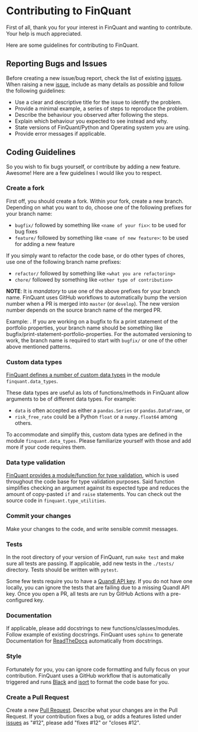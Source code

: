 # Contributing to FinQuant
First of all, thank you for your interest in FinQuant and wanting to contribute. Your help is much appreciated.

Here are some guidelines for contributing to FinQuant.

## Reporting Bugs and Issues
Before creating a new issue/bug report, check the list of existing [issues](https://github.com/fmilthaler/FinQuant/issues). When raising a new [issue](https://github.com/fmilthaler/FinQuant/issues), include as many details as possible and follow the following guidelines:
- Use a clear and descriptive title for the issue to identify the problem.
- Provide a minimal example, a series of steps to reproduce the problem.
- Describe the behaviour you observed after following the steps.
- Explain which behaviour you expected to see instead and why.
- State versions of FinQuant/Python and Operating system you are using.
- Provide error messages if applicable.

## Coding Guidelines
So you wish to fix bugs yourself, or contribute by adding a new feature. Awesome! Here are a few guidelines I would like you to respect.

### Create a fork
First off, you should create a fork. Within your fork, create a new branch. Depending on what you want to do,
choose one of the following prefixes for your branch name:
- `bugfix/` followed by something like `<name of your fix>`: to be used for bug fixes
- `feature/` followed by something like `<name of new feature>`: to be used for adding a new feature

If you simply want to refactor the code base, or do other types of chores, use one of the following branch name prefixes:
- `refactor/` followed by something like `<what you are refactoring>`
- `chore/` followed by something like `<other type of contribution>`

**NOTE**: It is _mandatory_ to use one of the above prefixes for your branch name. FinQuant uses GitHub workflows
to automatically bump the version number when a PR is merged into `master` (or `develop`).
The new version number depends on the source branch name of the merged PR.

Example:
. If you are working on a bugfix to fix a print statement of the portfolio properties,
your branch name should be something like bugfix/print-statement-portfolio-properties.
For the automated versioning to work, the branch name is required to start with `bugfix/` or one of the other
above mentioned patterns.

### Custom data types
[FinQuant defines a number of custom data types](https://finquant.readthedocs.io/en/latest/developers.html#data-types)
in the module `finquant.data_types`.

These data types are useful as lots of functions/methods in FinQuant allow arguments to be of different data types.
For example:
- `data` is often accepted as either a `pandas.Series` or `pandas.DataFrame`, or
- `risk_free_rate` could be a Python `float` or a `numpy.float64` among others.

To accommodate and simplify this, custom data types are defined in the module `finquant.data_types`.
Please familiarize yourself with those and add more if your code requires them.

### Data type validation
[FinQuant provides a module/function for type validation](https://finquant.readthedocs.io/en/latest/developers.html#type-validation),
which is used throughout the code base for type validation purposes. Said function simplifies checking an argument
against its expected type and reduces the amount of copy-pasted `if` and `raise` statements.
You can check out the source code in `finquant.type_utilities`.

### Commit your changes
Make your changes to the code, and write sensible commit messages.

### Tests
In the root directory of your version of FinQuant, run `make test` and make sure all tests are passing.
If applicable, add new tests in the `./tests/` directory. Tests should be written with `pytest`.

Some few tests require you to have a [Quandl API key](https://docs.quandl.com/docs#section-authentication).
If you do not have one locally, you can ignore the tests that are failing due to a missing Quandl API key.
Once you open a PR, all tests are run by GitHub Actions with a pre-configured key.

### Documentation
If applicable, please add docstrings to new functions/classes/modules.
Follow example of existing docstrings. FinQuant uses `sphinx` to generate Documentation
for [ReadTheDocs](https://finquant.readthedocs.io) automatically from docstrings.

### Style
Fortunately for you, you can ignore code formatting and fully focus on your contribution.
FinQuant uses a GitHub workflow that is automatically triggered and runs [Black](https://github.com/psf/black) and
[isort](https://pycqa.github.io/isort/) to format the code base for you.

### Create a Pull Request
Create a new [Pull Request](https://github.com/fmilthaler/FinQuant/pulls).
Describe what your changes are in the Pull Request.
If your contribution fixes a bug, or adds a features listed under
[issues](https://github.com/fmilthaler/FinQuant/issues) as "#12", please add "fixes #12" or "closes #12".
